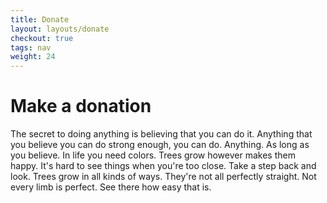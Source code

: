```yaml
---
title: Donate
layout: layouts/donate
checkout: true
tags: nav
weight: 24
---
```

# Make a donation

The secret to doing anything is believing that you can do it. Anything that you believe you can do strong enough, you can do. Anything. As long as you believe. In life you need colors. Trees grow however makes them happy. It's hard to see things when you're too close. Take a step back and look. Trees grow in all kinds of ways. They're not all perfectly straight. Not every limb is perfect. See there how easy that is.